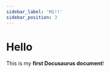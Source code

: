 ```yaml
---
sidebar_label: 'Hi!!'
sidebar_position: 3
---
```


# Hello

This is my **first Docusaurus document**!
